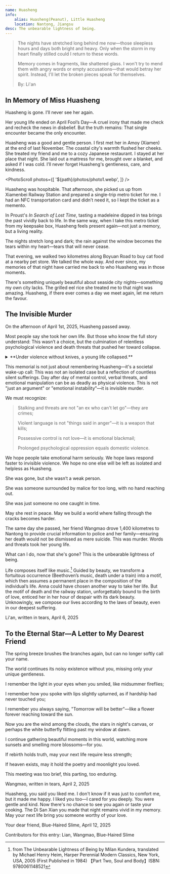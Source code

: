 ```yaml
---
name: Huasheng
info:
    alias: Huasheng(Peanut), Little Huasheng
    location: Nantong, Jiangsu
desc: The unbearable lightness of being.
---
```


> The nights have stretched long behind me now—those sleepless hours and days both bright and heavy.
> Only when the storm in my heart finally stilled could I return to these words.
>
> Memory comes in fragments, like shattered glass. I won't try to mend them with angry words or empty accusations—that would betray her spirit.
> Instead, I'll let the broken pieces speak for themselves.
> 
> By: Li'an

## In Memory of Miss Huasheng

Huasheng is gone. I’ll never see her again.

Her young life ended on April Fool’s Day—A cruel irony that made me check and recheck the news in disbelief.
But the truth remains: That single encounter became the only encounter.

Huasheng was a good and gentle person.
I first met her in Amoy (Xiamen) at the end of last November.
The coastal city's warmth flushed her cheeks.
She treated my friend and me to a cozy Japanese restaurant.
I stayed at her place that night.
She laid out a mattress for me, brought over a blanket, and asked if I was cold. 
I’ll never forget Huasheng's gentleness, care, and kindness.

<PhotoScroll photos={[ '${path}/photos/photo1.webp', ]} />

Huasheng was hospitable.
That afternoon, she picked us up from Xiamenbei Railway Station and prepared a single-trip metro ticket for me.
I had an NFC transportation card and didn’t need it, so I kept the ticket as a memento.

In Proust's *In Search of Lost Time*, tasting a madeleine dipped in tea brings the past vividly back to life. In the same way, when I take this metro ticket from my keepsake box, Huasheng feels present again—not just a memory, but a living reality.

The nights stretch long and dark; the rain against the window becomes the tears within my heart—tears that will never cease.

That evening, we walked two kilometres along Boyuan Road to buy cat food at a nearby pet store.
We talked the whole way.
And ever since, my memories of that night have carried me back to who Huasheng was in those moments.

There's something uniquely beautiful about seaside city nights—something my own city lacks.
The grilled eel rice she treated me to that night was amazing.
Huasheng, if there ever comes a day we meet again, let me return the favour.

## The Invisible Murder

On the afternoon of April 1st, 2025, Huasheng passed away.

Most people say she took her own life. But those who know the full story understand:
This wasn’t a choice, but the culmination of relentless psychological violence and death threats that pushed her toward collapse.

<details>
<summary>**Under violence without knives, a young life collapsed.**</summary>

It began when she tried to sever ties with her ex,
N—a person with extreme emotional instability,
who had long abused drugs and frequently descended into rage and delusion.
After she unlinked their social media, N began his campaign of harassment.

He sent her her home address, threatening to fly to her city and burn her house down with gasoline, “sending you and your family to hell together.”
He demanded she reestablish their relationship, claiming it was her "only option."
He wielded death threats against both her and her family.

These weren’t just words.
He knew her address.
He was making travel plans.
Huasheng sought help by telling her friends, “He’s coming. I need to run.”
In her work chat, she said someone was trying to kill her.
During her final hours, she argued with N for two hours before writing, "I can't take it anymore," then fell silent.

</details>

This memorial is not just about remembering Huasheng—it's a societal wake-up call:
This was not an isolated case but a reflection of countless silent sufferings. Day after day of mental control, verbal threats, and emotional manipulation can be as deadly as physical violence. This is not "just an argument" or "emotional instability"—it is invisible murder.

We must recognize:

> Stalking and threats are not "an ex who can't let go"—they are crimes;
>
> Violent language is not "things said in anger"—it is a weapon that kills;
>
> Possessive control is not love—it is emotional blackmail;
>
> Prolonged psychological oppression equals domestic violence.

We hope people take emotional harm seriously.
We hope laws respond faster to invisible violence.
We hope no one else will be left as isolated and helpless as Huasheng.

She was gone, but she wasn’t a weak person.

She was someone surrounded by malice for too long, with no hand reaching out.

She was just someone no one caught in time.

May she rest in peace.
May we build a world where falling through the cracks becomes harder.

The same day she passed, her friend Wangmao drove 1,400 kilometres to Nantong to provide crucial information to police and her family—ensuring her death would not be dismissed as mere suicide.
This was murder.
Words and threats took her young life.

What can I do, now that she's gone?
This is the unbearable lightness of being.

Life composes itself like music.[^1]
Guided by beauty, we transform a fortuitous occurrence (Beethoven’s music, death under a train) into a motif, which then assumes a permanent place in the composition of the individual’s life. 
Anna could have chosen another way to take her life.
But the motif of death and the railway station, unforgettably bound to the birth of love, enticed her in her hour of despair with its dark beauty. 
Unknowingly, we compose our lives according to the laws of beauty, even in our deepest suffering.

Li'an, written in tears, April 6, 2025

## To the Eternal Star—A Letter to My Dearest Friend

The spring breeze brushes the branches again, but can no longer softly call your name.

The world continues its noisy existence without you, missing only your unique gentleness.

I remember the light in your eyes when you smiled, like midsummer fireflies;

I remember how you spoke with lips slightly upturned, as if hardship had never touched you;

I remember you always saying, "Tomorrow will be better"—like a flower forever reaching toward the sun.

Now you are the wind among the clouds, the stars in night's canvas,
or perhaps the white butterfly flitting past my window at dawn.

I continue gathering beautiful moments in this world,
watching more sunsets and smelling more blossoms—for you.

If rebirth holds truth, may your next life require less strength;

If heaven exists, may it hold the poetry and moonlight you loved.

This meeting was too brief,
this parting, too enduring.

Wangmao, written in tears, April 2, 2025

Huasheng, you said you liked me.
I don't know if it was just to comfort me, but it made me happy.
I liked you too—I cared for you deeply. You were gentle and kind.
Now there's no chance to see you again or taste your cooking.
The Di San Xian you made that night remains vivid in my memory.
May your next life bring you someone worthy of your love.

Your dear friend, Blue-Haired Slime, April 12, 2025

Contributors for this entry: Lian, Wangmao, Blue-Haired Slime

[^1]: from The Unbearable Lightness of Being by Milan Kundera, translated by Michael Henry Heim, Harper Perennial Modern Classics, New York, USA, 2005 (First Published in 1984) 【Part Two, Soul and Body】ISBN: 9780061148521
